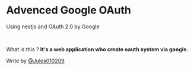 <h1>Advenced Google OAuth</h1>
<p>Using nestjs and OAuth 2.0 by Google</p>
<br>
<p>What is this ? <b>It's a web application who create oauth system via google.</b></p>

Write by <a href="https://github.com/Jules010209">@Jules010209</a>
